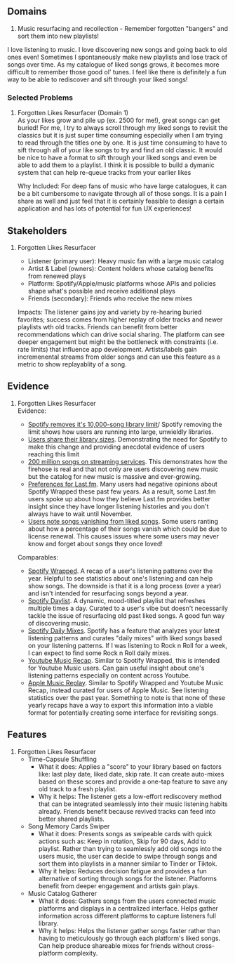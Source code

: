 ## Domains
1. Music resurfacing and recollection - Remember forgotten "bangers" and sort them into new playlists!

I love listening to music. I love discovering new songs and going back to old ones even! Sometimes I spontaneously make new playlists and lose track of songs over time. As my catalogue of liked songs grows, it becomes more difficult to remember those good ol' tunes. I feel like there is definitely a fun way to be able to rediscover and sift through your liked songs!

### Selected Problems
1. Forgotten Likes Resurfacer (Domain 1)  
As your likes grow and pile up (ex. 2500 for me!), great songs can get buried! For me, I try to always scroll through my liked songs to revisit the classics but it is just super time consuming especially when I am trying to read through the titles one by one. It is just time consuming to have to sift through all of your like songs to try and find an old classic. It would be nice to have a format to sift through your liked songs and even be able to add them to a playlist. I think it is possible to build a dymanic system that can help re-queue tracks from your earlier likes

    Why Included: For deep fans of music who have large catalogues, it can be a bit cumbersome to navigate through all of those songs. It is a pain I share as well and just feel that it is certainly feasible to design a certain application and has lots of potential for fun UX experiences!


## Stakeholders

1. Forgotten Likes Resurfacer
    * Listener (primary user): Heavy music fan with a large music catalog
    * Artist & Label (owners): Content holders whose catalog benefits from renewed plays
    * Platform: Spotify/Apple/music platforms whose APIs and policies shape what's possible and receive additional plays
    * Friends (secondary): Friends who receive the new mixes

    Impacts: The listener gains joy and variety by re-hearing buried favorites; success comes from higher replay of older tracks and newer playlists wth old tracks. Friends can benefit from better recommendations which can drive social sharing. The platform can see deeper engagement but might be the bottleneck with constraints (i.e. rate limits) that influence app development. Artists/labels gain incremenental streams from older songs and can use this feature as a metric to show replayablity of a song. 


## Evidence
1. Forgotten Likes Resurfacer  
    Evidence:
    * [Spotify removes it's 10,000-song library limit](https://www.theverge.com/2020/5/26/21270409/spotify-song-library-limit-removed-music-downloads-playlists-feature)/ Spotify removing the limit shows how users are running into large, unwieldly libraries.
    * [Users share their library sizes](https://www.reddit.com/r/spotify/comments/1j6g2mf/how_many_liked_songs_do_you_have_and_how_long). Demonstrating the need for Spotify to make this change and providing anecdotal evidence of users reaching this limit
    * [200 million songs on streaming services](https://www.musicbusinessworldwide.com/there-are-now-more-than-200m-tracks-on-audio-streaming-services-nearly-100m-of-them-attracted-no-more-than-10-plays-each). This demonstrates how the firehose is real and that not only are users discovering new music but the catalog for new music is massive and ever-growing.
    * [Preferences for Last.fm](https://medium.com/the-riff/why-i-still-use-last-fm-and-you-should-too-d193a5a20521). Many users had negative opinions about Spotify Wrapped these past few years. As a result, some Last.fm users spoke up about how they believe Last.fm provides better insight since they have longer listening histories and you don't always have to wait until November.
    * [Users note songs vanishing from liked songs](https://www.narendravardi.com/vanishing-tunes-ten-percent-of-my-liked-songs-disappeared-on-spotify/). Some users ranting about how a percentage of their songs vanish which could be due to license renewal. This causes issues where some users may never know and forget about songs they once loved!

    Comparables:
    * [Spotify Wrapped](https://support.spotify.com/uk/article/spotify-wrapped/). A recap of a user's listening patterns over the year. Helpful to see statistics about one's listening and can help show songs. The downside is that it is a long process (over a year) and isn't intended for resurfacing songs beyond a year.
    * [Spotify Daylist](https://newsroom.spotify.com/2023-09-12/ever-changing-playlist-daylist-music-for-all-day/). A dynamic, mood-titled playlist that refreshes multiple times a day. Curated to a user's vibe but doesn't necessarily tackle the issue of resurfacing old past liked songs. A good fun way of discovering music.
    * [Spotify Daily Mixes](https://www.vox.com/2016/9/27/13070726/spotify-daily-mix-playlist). Spotify has a feature that analyzes your latest listening patterns and curates "daily mixes" with liked songs based on your listening patterns. If I was listening to Rock n Roll for a week, I can expect to find some Rock n Roll daily mixes.
    * [Youtube Music Recap](https://blog.youtube/news-and-events/2024-music-recap-youtube/). Similar to Spotify Wrapped, this is intended for Youtube Music users. Can gain useful insight about one's listening patterns especially on content across Youtube.
    * [Apple Music Replay](https://support.apple.com/en-us/109356). Similar to Spotify Wrapped and Youtube Music Recap, instead curated for users of Apple Music. See listening statistics over the past year. Something to note is that none of these yearly recaps have a way to export this information into a viable format for potentially creating some interface for revisiting songs.


## Features
1. Forgotten Likes Resurfacer
    * Time-Capsule Shuffling
        * What it does: Applies a "score" to your library based on factors like: last play date, liked date, skip rate. It can create auto-mixes based on these scores and provide a one-tap feature to save any old track to a fresh playlist.
        * Why it helps: The listener gets a low-effort rediscovery method that can be integrated seamlessly into their music listening habits already. Friends benefit because revived tracks can feed into better shared playlists. 
    * Song Memory Cards Swiper
        * What it does: Presents songs as swipeable cards with quick actions such as: Keep in rotation, Skip for 90 days, Add to playlist. Rather than trying to seamlessly add old songs into the users music, the user can decide to swipe through songs and sort them into playlists in a manner similar to Tinder or Tiktok. 
        * Why it helps: Reduces decision fatigue and provides a fun alternative of sorting through songs for the listener. Platforms benefit from deeper engagement and artists gain plays.
    * Music Catalog Gatherer
        * What it does: Gathers songs from the users connected music platforms and displays in a centralized interface. Helps gather information across different platforms to capture listeners full library.
        * Why it helps: Helps the listener gather songs faster rather than having to meticulously go through each platform's liked songs. Can help produce shareable mixes for friends without cross-platform complexity. 